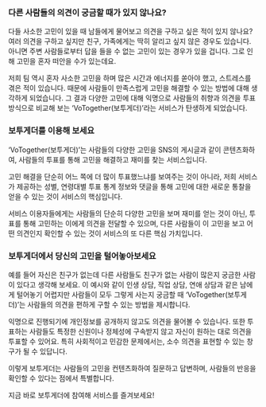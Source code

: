 ### 다른 사람들의 의견이 궁금할 때가 있지 않나요?

다들 사소한 고민이 있을 때 남들에게 물어보고 의견을 구하고 싶은 적이 있지 않나요? 여러 의견을 구하고 싶지만 친구, 가족에게는 딱히 알리고 싶지 않은 경우도 있습니다. 아니면 주변 사람들로부터 답을 들을 수 없는 고민이 있는 경우가 있을 겁니다. 그로 인해 고민을 혼자 떠안을 수가 있는데요.

저희 팀 역시 혼자 사소한 고민을 하며 많은 시간과 에너지를 쏟아야 했고, 스트레스를 겪은 적이 있습니다. 때문에 사람들이 만족스럽게 고민을 해결할 수 있는 방법에 대해 생각하게 되었습니다. 그 결과 다양한 고민에 대해 익명으로 사람들의 취향과 의견을 투표 방식으로 비교해 보는 ‘VoTogether(보투게더)’라는 서비스가 탄생하게 되었습니다.

### 보투게더를 이용해 보세요

‘VoTogether(보투게더)’는 사람들의 다양한 고민을 SNS의 게시글과 같이 콘텐츠화하여, 사람들의 투표를 통해 고민을 해결하고 재미를 찾는 서비스입니다.

고민 해결을 단순히 어느 쪽에 더 많이 투표했느냐를 보여주는 것이 아니라, 저희 서비스가 제공하는 성별, 연령대별 투표 통계 정보와 댓글을 통해 고민에 대한 새로운 통찰을 얻을 수 있는 것이 서비스의 핵심입니다.

서비스 이용자들에게는 사람들의 단순히 다양한 고민을 보며 재미를 얻는 것이 아닌, 투표를 통해 고민하는 이에게 의견을 전달할 수 있으며, 다른 사람들이 이 고민을 보고 어떤 의견인지 확인할 수 있는 것이 서비스의 또 다른 핵심 가치입니다.

### 보투게더에서 당신의 고민을 털어놓아보세요

예를 들어 자신은 친구가 없는데 다른 사람들도 친구가 없는 사람이 많은지 궁금한 사람이 있다고 생각해 보세요. 이 예시와 같이 인생 상담, 직업 상담, 연애 상담과 같은 남에게 털어놓기 어렵지만 사람들이 모두 그렇게 사는지 궁금할 때 ‘VoTogether(보투게더)’는 사람들의 의견을 편하게 구할 수 있는 방법을 제시합니다.

익명으로 진행되기에 개인정보를 공개하지 않고도 의견을 물어볼 수 있습니다. 또한 투표하는 사람들도 특정한 신원이나 정체성에 구속받지 않고 자신이 원하는 대로 의견을 투표할 수 있어요. 특히 사회적이고 민감한 문제에서는, 소수 의견을 표현할 수 있는 창구가 될 수 있답니다.

이렇게 보투게더는 사람들의 고민을 컨텐츠화하여 질문하고 답변하며, 사람들의 반응을 확인할 수 있다는 점에서 특별합니다.

지금 바로 보투게더에 참여해 서비스를 즐겨보세요!
